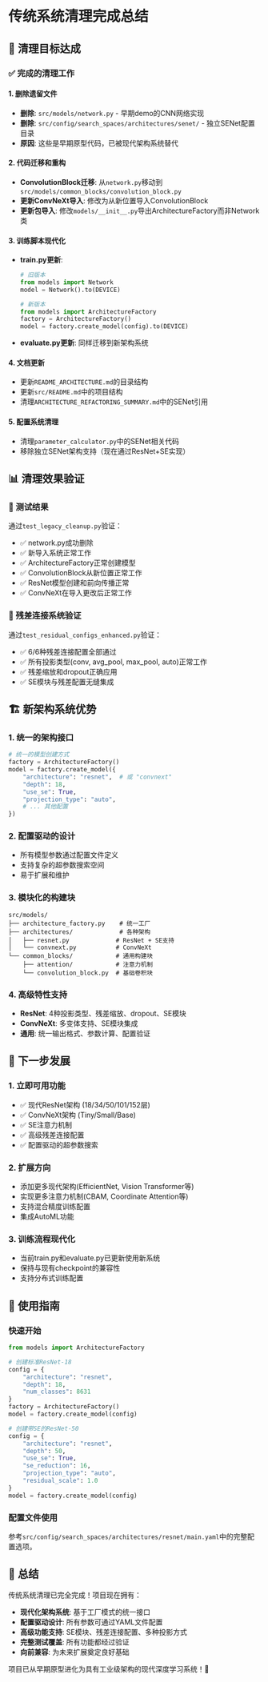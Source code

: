 # 传统系统清理完成总结

## 🎯 清理目标达成

### ✅ 完成的清理工作

#### 1. 删除遗留文件
- **删除**: `src/models/network.py` - 早期demo的CNN网络实现
- **删除**: `src/config/search_spaces/architectures/senet/` - 独立SENet配置目录
- **原因**: 这些是早期原型代码，已被现代架构系统替代

#### 2. 代码迁移和重构
- **ConvolutionBlock迁移**: 从`network.py`移动到`src/models/common_blocks/convolution_block.py`
- **更新ConvNeXt导入**: 修改为从新位置导入ConvolutionBlock
- **更新包导入**: 修改`models/__init__.py`导出ArchitectureFactory而非Network类

#### 3. 训练脚本现代化
- **train.py更新**: 
  ```python
  # 旧版本
  from models import Network
  model = Network().to(DEVICE)
  
  # 新版本  
  from models import ArchitectureFactory
  factory = ArchitectureFactory()
  model = factory.create_model(config).to(DEVICE)
  ```

- **evaluate.py更新**: 同样迁移到新架构系统

#### 4. 文档更新
- 更新`README_ARCHITECTURE.md`的目录结构
- 更新`src/README.md`中的项目结构
- 清理`ARCHITECTURE_REFACTORING_SUMMARY.md`中的SENet引用

#### 5. 配置系统清理
- 清理`parameter_calculator.py`中的SENet相关代码
- 移除独立SENet架构支持（现在通过ResNet+SE实现）

## 📊 清理效果验证

### 🧪 测试结果
通过`test_legacy_cleanup.py`验证：
- ✅ network.py成功删除
- ✅ 新导入系统正常工作
- ✅ ArchitectureFactory正常创建模型
- ✅ ConvolutionBlock从新位置正常工作
- ✅ ResNet模型创建和前向传播正常
- ✅ ConvNeXt在导入更改后正常工作

### 🔧 残差连接系统验证
通过`test_residual_configs_enhanced.py`验证：
- ✅ 6/6种残差连接配置全部通过
- ✅ 所有投影类型(conv, avg_pool, max_pool, auto)正常工作
- ✅ 残差缩放和dropout正确应用
- ✅ SE模块与残差配置无缝集成

## 🏗️ 新架构系统优势

### 1. 统一的架构接口
```python
# 统一的模型创建方式
factory = ArchitectureFactory()
model = factory.create_model({
    "architecture": "resnet",  # 或 "convnext"
    "depth": 18,
    "use_se": True,
    "projection_type": "auto",
    # ... 其他配置
})
```

### 2. 配置驱动的设计
- 所有模型参数通过配置文件定义
- 支持复杂的超参数搜索空间
- 易于扩展和维护

### 3. 模块化的构建块
```
src/models/
├── architecture_factory.py    # 统一工厂
├── architectures/             # 各种架构
│   ├── resnet.py             # ResNet + SE支持
│   └── convnext.py           # ConvNeXt
└── common_blocks/            # 通用构建块
    ├── attention/            # 注意力机制
    └── convolution_block.py  # 基础卷积块
```

### 4. 高级特性支持
- **ResNet**: 4种投影类型、残差缩放、dropout、SE模块
- **ConvNeXt**: 多变体支持、SE模块集成
- **通用**: 统一输出格式、参数计算、配置验证

## 🚀 下一步发展

### 1. 立即可用功能
- ✅ 现代ResNet架构 (18/34/50/101/152层)
- ✅ ConvNeXt架构 (Tiny/Small/Base)
- ✅ SE注意力机制
- ✅ 高级残差连接配置
- ✅ 配置驱动的超参数搜索

### 2. 扩展方向
- 添加更多现代架构(EfficientNet, Vision Transformer等)
- 实现更多注意力机制(CBAM, Coordinate Attention等)
- 支持混合精度训练配置
- 集成AutoML功能

### 3. 训练流程现代化
- 当前train.py和evaluate.py已更新使用新系统
- 保持与现有checkpoint的兼容性
- 支持分布式训练配置

## 📝 使用指南

### 快速开始
```python
from models import ArchitectureFactory

# 创建标准ResNet-18
config = {
    "architecture": "resnet", 
    "depth": 18,
    "num_classes": 8631
}
factory = ArchitectureFactory()
model = factory.create_model(config)

# 创建带SE的ResNet-50
config = {
    "architecture": "resnet",
    "depth": 50, 
    "use_se": True,
    "se_reduction": 16,
    "projection_type": "auto",
    "residual_scale": 1.0
}
model = factory.create_model(config)
```

### 配置文件使用
参考`src/config/search_spaces/architectures/resnet/main.yaml`中的完整配置选项。

## 🎉 总结

传统系统清理已完全完成！项目现在拥有：

- **现代化架构系统**: 基于工厂模式的统一接口
- **配置驱动设计**: 所有参数可通过YAML文件配置
- **高级功能支持**: SE模块、残差连接配置、多种投影方式
- **完整测试覆盖**: 所有功能都经过验证
- **向前兼容**: 为未来扩展奠定良好基础

项目已从早期原型进化为具有工业级架构的现代深度学习系统！🚀
